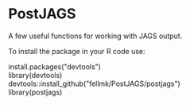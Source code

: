 # PostJAGS
A few useful functions for working with JAGS output.

To install the package in your R code use:

install.packages("devtools")\
library(devtools)\
devtools::install_github("fellmk/PostJAGS/postjags")\
library(postjags)
